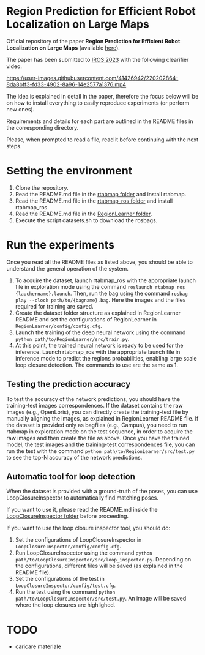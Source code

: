 # Region Prediction for Efficient Robot Localization on Large Maps

Official repository of the paper **Region Prediction for Efficient Robot Localization on Large Maps** (available [here](https://arxiv.org/abs/2303.00295)).

The paper has been submitted to [IROS 2023](https://ieee-iros.org/) with the following clearifier video.

https://user-images.githubusercontent.com/41426942/220202864-8da8bff3-fd33-4902-8a96-14e2577a1376.mp4



The idea is explained in detail in the paper, therefore the focus below will be on how to install everything to easily reproduce experiments (or perform new ones). 

Requirements and details for each part are outlined in the README files in the corresponding directory. 

Please, when prompted to read a file, read it before continuing with the next steps. 

# Setting the environment
1. Clone the repository.
2. Read the README.md file in the [rtabmap folder](https://github.com/MI-BioLab/region-learner/tree/main/rtabmap) and install rtabmap.
3. Read the README.md file in the [rtabmap_ros folder](https://github.com/MI-BioLab/region-learner/tree/main/rtabmap_ros) and install rtabmap_ros.
4. Read the README.md file in the [RegionLearner folder](https://github.com/MI-BioLab/region-learner/tree/main/RegionLearner).
5. Execute the script datasets.sh to download the rosbags.

# Run the experiments
Once you read all the README files as listed above, you should be able to understand the general operation of the system.

1. To acquire the dataset, launch rtabmap_ros with the appropriate launch file in exploration mode using the command ```roslaunch rtabmap_ros {lauchername}.launch```. Then, run the bag using the command ```rosbag play --clock path/to/{bagname}.bag```. Here the images and the files required for training are saved.
2. Create the dataset folder structure as explained in RegionLearner README and set the configurations of RegionLearner in ```RegionLearner/config/config.cfg```. 
3. Launch the training of the deep neural network using the command ```python path/to/RegionLearner/src/train.py```.
4. At this point, the trained neural network is ready to be used for the inference. Launch rtabmap_ros with the appropriate launch file in inference mode to predict the regions probabilities, enabling large scale loop closure detection. The commands to use are the same as 1.

## Testing the prediction accuracy
To test the accuracy of the network predictions, you should have the training-test images correspondences. If the dataset contains the raw images (e.g., OpenLoris), you can directly create the training-test file by manually aligning the images, as explained in RegionLearner README file. If the dataset is provided only as bagfiles (e.g., Campus), you need to run rtabmap in exploration mode on the test sequence, in order to acquire the raw images and then create the file as above.
Once you have the trained model, the test images and the training-test correspondences file, you can run the test with the command ```python path/to/RegionLearner/src/test.py``` to see the top-N accuracy of the network predictions.

## Automatic tool for loop detection
When the dataset is provided with a ground-truth of the poses, you can use LoopClosureInspector to automatically find matching poses.

If you want to use it, please read the README.md inside the [LoopClosureInspector folder](https://github.com/MI-BioLab/region-learner/tree/main/LoopClosureInspector) before proceeding.

If you want to use the loop closure inspector tool, you should do:
1. Set the configurations of LoopClosureInspector in ```LoopClosureInspector/config/config.cfg```. 
2. Run LoopClosureInspector using the command ```python path/to/LoopClosureInspector/src/loop_inspector.py```. Depending on the configurations, different files will be saved (as explained in the README file).
4. Set the configurations of the test in ```LoopClosureInspector/config/test.cfg```. 
5. Run the test using the command ```python path/to/LoopClosureInspector/src/test.py```. An image will be saved where the loop closures are highlighed. 



# TODO
- caricare materiale